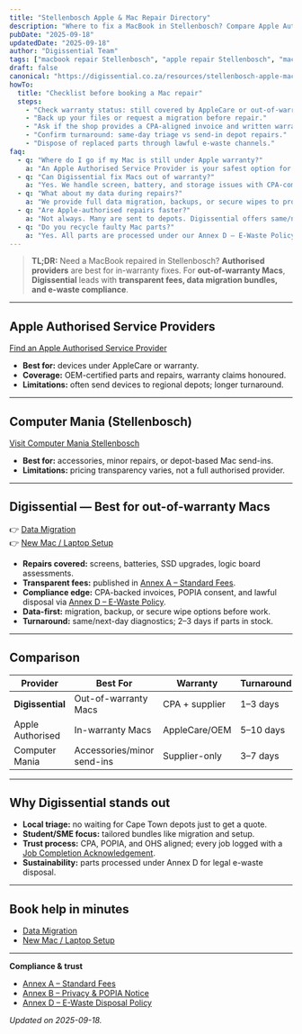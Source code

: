 ```yaml
---
title: "Stellenbosch Apple & Mac Repair Directory"
description: "Where to fix a MacBook in Stellenbosch? Compare Apple Authorised vs independent repairers — and see why Digissential is the best out-of-warranty choice."
pubDate: "2025-09-18"
updatedDate: "2025-09-18"
author: "Digissential Team"
tags: ["macbook repair Stellenbosch", "apple repair Stellenbosch", "mac repair Stellenbosch"]
draft: false
canonical: "https://digissential.co.za/resources/stellenbosch-apple-mac-repair-directory/"
howTo:
  title: "Checklist before booking a Mac repair"
  steps:
    - "Check warranty status: still covered by AppleCare or out-of-warranty?"
    - "Back up your files or request a migration before repair."
    - "Ask if the shop provides a CPA-aligned invoice and written warranty."
    - "Confirm turnaround: same-day triage vs send-in depot repairs."
    - "Dispose of replaced parts through lawful e-waste channels."
faq:
  - q: "Where do I go if my Mac is still under Apple warranty?"
    a: "An Apple Authorised Service Provider is your safest option for warranty-covered repairs."
  - q: "Can Digissential fix Macs out of warranty?"
    a: "Yes. We handle screen, battery, and storage issues with CPA-compliant warranties and transparent fees."
  - q: "What about my data during repairs?"
    a: "We provide full data migration, backups, or secure wipes to protect your files and privacy."
  - q: "Are Apple-authorised repairs faster?"
    a: "Not always. Many are sent to depots. Digissential offers same/next-day triage locally."
  - q: "Do you recycle faulty Mac parts?"
    a: "Yes. All parts are processed under our Annex D – E-Waste Policy for lawful disposal."
---
```


> **TL;DR:** Need a MacBook repaired in Stellenbosch? **Authorised providers** are best for in-warranty fixes. For **out-of-warranty Macs**, **Digissential** leads with **transparent fees, data migration bundles, and e-waste compliance**.

---

## Apple Authorised Service Providers
[Find an Apple Authorised Service Provider](https://locate.apple.com/)  

- **Best for:** devices under AppleCare or warranty.  
- **Coverage:** OEM-certified parts and repairs, warranty claims honoured.  
- **Limitations:** often send devices to regional depots; longer turnaround.  

---

## Computer Mania (Stellenbosch)
[Visit Computer Mania Stellenbosch](https://computermania.co.za/)  

- **Best for:** accessories, minor repairs, or depot-based Mac send-ins.  
- **Limitations:** pricing transparency varies, not a full authorised provider.  

---

## Digissential — Best for out-of-warranty Macs  
👉 [Data Migration](https://digissential.co.za/services/data-migration/)  
👉 [New Mac / Laptop Setup](https://digissential.co.za/services/new-pc-setup-transfer/)  

- **Repairs covered:** screens, batteries, SSD upgrades, logic board assessments.  
- **Transparent fees:** published in [Annex A – Standard Fees](/legal/annex-a-standard-fees/).  
- **Compliance edge:** CPA-backed invoices, POPIA consent, and lawful disposal via [Annex D – E-Waste Policy](/legal/ewaste-disposal-policy/).  
- **Data-first:** migration, backup, or secure wipe options before work.  
- **Turnaround:** same/next-day diagnostics; 2–3 days if parts in stock.  

---

## Comparison

| Provider | Best For | Warranty | Turnaround |
|----------|----------|----------|------------|
| **Digissential** | Out-of-warranty Macs | CPA + supplier | 1–3 days |
| Apple Authorised | In-warranty Macs | AppleCare/OEM | 5–10 days |
| Computer Mania | Accessories/minor send-ins | Supplier-only | 3–7 days |

---

## Why Digissential stands out
- **Local triage:** no waiting for Cape Town depots just to get a quote.  
- **Student/SME focus:** tailored bundles like migration and setup.  
- **Trust process:** CPA, POPIA, and OHS aligned; every job logged with a [Job Completion Acknowledgement](/legal/job-completion-acknowledgement/).  
- **Sustainability:** parts processed under Annex D for legal e-waste disposal.  

---

## Book help in minutes
- [Data Migration](https://digissential.co.za/services/data-migration/)  
- [New Mac / Laptop Setup](https://digissential.co.za/services/new-pc-setup-transfer/)  

---

**Compliance & trust**  
- [Annex A – Standard Fees](/legal/annex-a-standard-fees/)  
- [Annex B – Privacy & POPIA Notice](/legal/privacy-popia-processing-notice/)  
- [Annex D – E-Waste Disposal Policy](/legal/ewaste-disposal-policy/)  

*Updated on 2025-09-18.*
